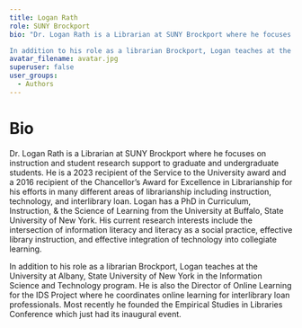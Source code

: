 ```yaml
---
title: Logan Rath
role: SUNY Brockport
bio: "Dr. Logan Rath is a Librarian at SUNY Brockport where he focuses on instruction and student research support to graduate and undergraduate students. He is a 2023 recipient of the Service to the University award and a 2016 recipient of the Chancellor’s Award for Excellence in Librarianship for his efforts in many different areas of librarianship including instruction, technology, and interlibrary loan. Logan has a PhD in Curriculum, Instruction, & the Science of Learning from the University at Buffalo, State University of New York. His current research interests include the intersection of information literacy and literacy as a social practice, effective library instruction, and effective integration of technology into collegiate learning.

In addition to his role as a librarian Brockport, Logan teaches at the University at Albany, State University of New York in the Information Science and Technology program. He is also the Director of Online Learning for the IDS Project where he coordinates online learning for interlibrary loan professionals. Most recently he founded the Empirical Studies in Libraries Conference which just had its inaugural event."
avatar_filename: avatar.jpg
superuser: false
user_groups:
  - Authors
---
```


# Bio
Dr. Logan Rath is a Librarian at SUNY Brockport where he focuses on instruction and student research support to graduate and undergraduate students. He is a 2023 recipient of the Service to the University award and a 2016 recipient of the Chancellor’s Award for Excellence in Librarianship for his efforts in many different areas of librarianship including instruction, technology, and interlibrary loan. Logan has a PhD in Curriculum, Instruction, & the Science of Learning from the University at Buffalo, State University of New York. His current research interests include the intersection of information literacy and literacy as a social practice, effective library instruction, and effective integration of technology into collegiate learning.

In addition to his role as a librarian Brockport, Logan teaches at the University at Albany, State University of New York in the Information Science and Technology program. He is also the Director of Online Learning for the IDS Project where he coordinates online learning for interlibrary loan professionals. Most recently he founded the Empirical Studies in Libraries Conference which just had its inaugural event.


